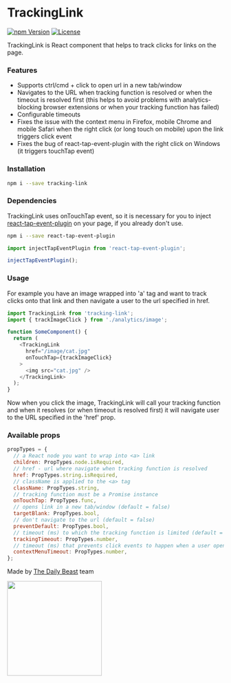 TrackingLink
=======

[![npm Version](https://img.shields.io/npm/v/tracking-link.svg)](https://www.npmjs.com/package/tracking-link) [![License](https://img.shields.io/npm/l/tracking-link.svg)](https://www.npmjs.com/package/tracking-link)

TrackingLink is React component that helps to track clicks for links on the page.

### Features
* Supports ctrl/cmd + click to open url in a new tab/window
* Navigates to the URL when tracking function is resolved or when the timeout is resolved first (this helps to avoid problems with analytics-blocking browser extensions or when your tracking function has failed)
* Configurable timeouts
* Fixes the issue with the context menu in Firefox, mobile Chrome and mobile Safari when the right click (or long touch on mobile) upon the link triggers click event
* Fixes the bug of react-tap-event-plugin with the right click on Windows (it triggers touchTap event)

### Installation

```bash
npm i --save tracking-link
```

### Dependencies
TrackingLink uses onTouchTap event, so it is necessary for you to inject [react-tap-event-plugin](https://github.com/zilverline/react-tap-event-plugin) on your page, if you already don't use.
```bash
npm i --save react-tap-event-plugin
```

```javascript
import injectTapEventPlugin from 'react-tap-event-plugin';

injectTapEventPlugin();
```

### Usage
For example you have an image wrapped into 'a' tag and want to track clicks onto that link and then navigate a user to the url specified in href.

```javascript
import TrackingLink from 'tracking-link';
import { trackImageClick } from './analytics/image';

function SomeComponent() {
  return (
    <TrackingLink
      href="/image/cat.jpg"
      onTouchTap={trackImageClick}
    >
      <img src="cat.jpg" />
    </TrackingLink>
  );
}
```

Now when you click the image, TrackingLink will call your tracking function and when it resolves (or when timeout is resolved first) it will navigate user to the URL specified in the 'href' prop.

### Available props
 
```javascript
propTypes = {
  // a React node you want to wrap into <a> link
  children: PropTypes.node.isRequired,
  // href - url where navigate when tracking function is resolved
  href: PropTypes.string.isRequired,
  // className is applied to the <a> tag
  className: PropTypes.string,
  // tracking function must be a Promise instance
  onTouchTap: PropTypes.func,
  // opens link in a new tab/window (default = false)
  targetBlank: PropTypes.bool,
  // don't navigate to the url (default = false)
  preventDefault: PropTypes.bool,
  // timeout (ms) to which the tracking function is limited (default = 500)
  trackingTimeout: PropTypes.number,
  // timeout (ms) that prevents click events to happen when a user opens context menu (default = 300)
  contextMenuTimeout: PropTypes.number,
};
```

Made by [The Daily Beast](https://thedailybeast.com) team

<img src="https://pbs.twimg.com/profile_images/862673271212441600/u_DNSQ_Q.jpg" width="220" />